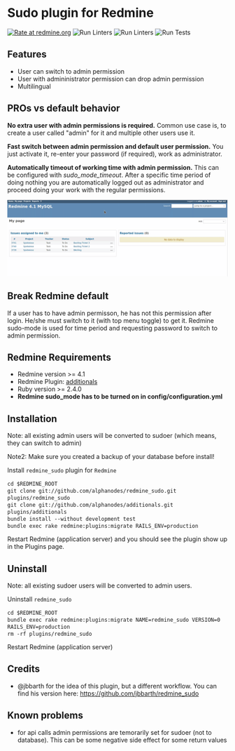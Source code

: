 Sudo plugin for Redmine
==================================

[![Rate at redmine.org](https://img.shields.io/badge/rate%20at-redmine.org-blue.svg?style=flat)](https://www.redmine.org/plugins/redmine_sudo) ![Run Linters](https://github.com/AlphaNodes/redmine_sudo/workflows/Run%20Linters/badge.svg) ![Run Linters](https://github.com/AlphaNodes/redmine_sudo/workflows/Run%20Brakeman/badge.svg) ![Run Tests](https://github.com/AlphaNodes/redmine_sudo/workflows/Test/badge.svg)

Features
--------

*   User can switch to admin permission
*   User with admininistrator permission can drop admin permission
*   Multilingual

PROs vs default behavior
------------------------

__No extra user with admin permissions is required.__
  Common use case is, to create a user called "admin" for it and multiple other users use it.

__Fast switch between admin permission and default user permission.__
  You just activate it, re-enter your password (if required), work as administrator.

__Automatically timeout of working time with admin permission.__
  This can be configured with *sudo_mode_timeout*. After a specific time period of doing nothing you are automatically logged out as administrator and proceed doing your work with the regular permissions.

![Redmine Sudo](./doc/redmine-sudo-usage.gif)

Break Redmine default
---------------------

If a user has to have admin permisson, he has not this permission after login. He/she must switch to it (with top menu toggle) to get it. Redmine sudo-mode is used for time period and requesting password to switch to admin permission.


Redmine Requirements
--------------------

*   Redmine version >= 4.1
*   Redmine Plugin: [additionals](https://github.com/alphanodes/additionals)
*   Ruby version >= 2.4.0
*   **Redmine sudo_mode has to be turned on in config/configuration.yml**


Installation
------------

Note: all existing admin users will be converted to sudoer (which means, they can switch to admin)

Note2: Make sure you created a backup of your database before install!

Install ``redmine_sudo`` plugin for `Redmine`

    cd $REDMINE_ROOT
    git clone git://github.com/alphanodes/redmine_sudo.git plugins/redmine_sudo
    git clone git://github.com/alphanodes/additionals.git plugins/additionals
    bundle install --without development test
    bundle exec rake redmine:plugins:migrate RAILS_ENV=production

Restart Redmine (application server) and you should see the plugin show up in the Plugins page.


Uninstall
---------

Note: all existing sudoer users will be converted to admin users.

Uninstall ``redmine_sudo``

    cd $REDMINE_ROOT
    bundle exec rake redmine:plugins:migrate NAME=redmine_sudo VERSION=0 RAILS_ENV=production
    rm -rf plugins/redmine_sudo

Restart Redmine (application server)

Credits
-------

* @jbbarth for the idea of this plugin, but a different workflow. You can find his version here: https://github.com/jbbarth/redmine_sudo


Known problems
--------------

*   for api calls admin permissions are temorarily set for sudoer (not to database). This can be some negative side effect for some return values
